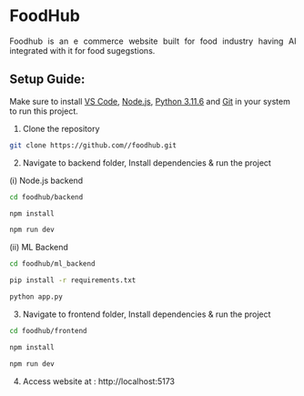 # FoodHub

<p align="justify">
Foodhub is an e commerce website built for food industry having AI integrated with it for food sugegstions.
</p>

## Setup Guide:

Make sure to install <a href="https://code.visualstudio.com/download">VS Code</a>, <a href="https://nodejs.org/en/download">Node.js</a>, <a href="https://www.python.org/downloads/release/python-3116/">Python 3.11.6</a> and <a href="https://git-scm.com/downloads">Git</a> in your system to run this project.

1. Clone the repository

```bash
git clone https://github.com//foodhub.git
```

2. Navigate to backend folder, Install dependencies & run the project

(i) Node.js backend

```bash
cd foodhub/backend
```

```bash
npm install
```

```bash
npm run dev
```

(ii) ML Backend

```bash
cd foodhub/ml_backend
```

```bash
pip install -r requirements.txt
```

```bash
python app.py
```

3. Navigate to frontend folder, Install dependencies & run the project

```bash
cd foodhub/frontend
```

```bash
npm install
```

```bash
npm run dev
```

4. Access website at : http://localhost:5173
